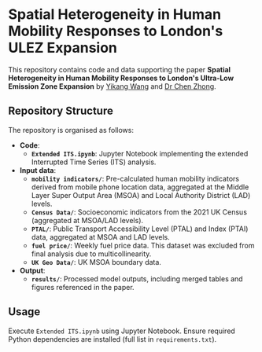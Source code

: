 # Spatial Heterogeneity in Human Mobility Responses to London's ULEZ Expansion

This repository contains code and data supporting the paper **Spatial Heterogeneity in Human Mobility Responses to London's Ultra-Low Emission Zone Expansion** by [Yikang Wang](https://yikang.wang/) and [Dr Chen Zhong](https://profiles.ucl.ac.uk/46973).

## Repository Structure

The repository is organised as follows:

-   **Code**:
    -   **`Extended ITS.ipynb`**: Jupyter Notebook implementing the extended Interrupted Time Series (ITS) analysis.
-   **Input data**:
    -   **`mobility indicators/`**: Pre-calculated human mobility indicators derived from mobile phone location data, aggregated at the Middle Layer Super Output Area (MSOA) and Local Authority District (LAD) levels. 
    -   **`Census Data/`**: Socioeconomic indicators from the 2021 UK Census (aggregated at MSOA/LAD levels).
    -   **`PTAL/`**: Public Transport Accessibility Level (PTAL) and Index (PTAI) data, aggregated at MSOA and LAD levels.
    -   **`fuel price/`**: Weekly fuel price data. This dataset was excluded from final analysis due to multicollinearity.
    -   **`UK Geo Data/`**: UK MSOA boundary data.
-   **Output**:
    -   **`results/`**: Processed model outputs, including merged tables and figures referenced in the paper.

## Usage

Execute `Extended ITS.ipynb` using Jupyter Notebook. Ensure required Python dependencies are installed (full list in `requirements.txt`).
